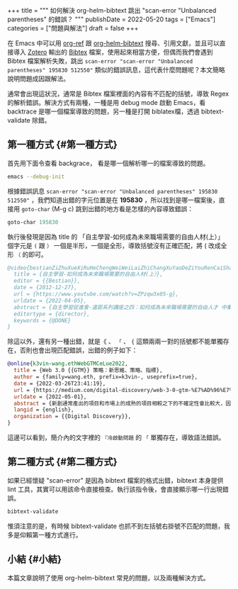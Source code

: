 +++
title = """
  如何解決 org-helm-bibtext 跳出 "scan-error "Unbalanced parentheses" 的錯誤？
  """
publishDate = 2022-05-20
tags = ["Emacs"]
categories = ["問題與解法"]
draft = false
+++

在 Emacs 中可以用 [org-ref](https://github.com/jkitchin/org-ref) 跟 [org-helm-bibtext](https://github.com/tmalsburg/helm-bibtex) 搜尋、引用文獻，並且可以直接導入 [Zotero](https://www.zotero.org/) 輸出的 [Bibtex](https://www.bibtex.org/) 檔案，使用起來相當方便，但偶而我們會遇到 Bibtex  檔案解析失敗，跳出 `scan-error "scan-error "Unbalanced parentheses" 195830 512550"` 類似的錯誤訊息，這代表什麼問題呢？本文簡略說明問題成因跟解法。

通常會出現這狀況，通常是
Bibtex 檔案裡面的內容有不匹配的括號，導致 Regex 的解析錯誤。解決方式有兩種，一種是用 debug mode 啟動 Emacs，看 backtrace 是哪一個檔案導致的問題，另一種是打開 biblatex檔，透過 bibtext-validate 除錯。


## 第一種方式 {#第一種方式}

首先用下面令查看 backgrace， 看是哪一個解析哪一的檔案導致的問題。

```sh
emacs --debug-init
```

根據錯誤訊息 `scan-error "scan-error "Unbalanced parentheses" 195830 512550"` ，我們知道出錯的字元位置是在 **195830** ，所以找到是哪一檔案後，直接用 `goto-char` (M-g c) 跳到出錯的地方看是怎樣的內容導致錯誤：

```lisp
goto-char 195830
```

執行後發現是因為 title 的 「自主學習-如何成為未來職場需要的自由人材(上）」 個字元是 `(` 跟 `）` 一個是半形，一個是全形，導致括號沒有正確匹配，將 ( 改成全形 `（` 的即可。

```bibtex
@video{bestianZiZhuXueXiRuHeChengWeiWeiLaiZhiChangXuYaoDeZiYouRenCaiShang2012,
  title = {自主學習-如何成為未來職場需要的自由人材(上）},
  editor = {{Bestian}},
  date = {2012-12-27},
  url = {https://www.youtube.com/watch?v=ZPzqw3x05-g},
  urldate = {2022-04-05},
  abstract = {自主學習促進會-遠距系列講座之四：如何成為未來職場需要的自由人才 中集網址：http://www.youtube.com/watch?v=Yc-fHn... 下集網址：http://www.youtube.com/watch?v=IqQTLQ... 自學出身和本科系出身的人材有無不同？  面試錄取者和未錄取的主要差異是？  軟體設計在學校學習有用嗎？還有哪些管道？ 面對大的挑戰時，如何避免自己嚇自己？如何評估挑戰的價值？ 如何面對理想與現實的拉扯？ 如何落實創意生活？在經常移動的工作中維持安定感與家庭相處品質？ 如何改變習慣？如何做出特出的事？ 如何決定是否要換工作？時間點該怎麼抓？ 如果以上正是您的疑問，本講座就是為您準備的心靈禮物。  本次講座由資深自由軟體工作者唐鳳(Audrey Tang)主講，天水工作室製作。},
  editortype = {director},
  keywords = {@DONE}
}
```

除這以外，還有另一種出錯，就是《 、 `「` 、 `{` 這類兩兩一對的括號都不能單獨存在，否則也會出現匹配錯誤，出錯的例子如下：

```bibtex
@online{k3vin-wang.ethWebGTMCeLue2022,
  title = {Web 3.0 {{GTM}} 策略：新思維、策略、指標},
  author = {family=wang.eth, prefix=k3vin-, useprefix=true},
  date = {2022-03-26T23:41:19},
  url = {https://medium.com/digital-discovery/web-3-0-gtm-%E7%AD%96%E7%95%A5-%E6%96%B0%E6%80%9D%E7%B6%AD-%E7%AD%96%E7%95%A5-%E6%8C%87%E6%A8%99-66dabd819d34},
  urldate = {2022-05-01},
  abstract = {新創通常產出的項目和市場上的成熟的項目相較之下的不確定性會比較大，因此一個新創如何解決 『冷啟動問題 Cold Start Problem …},
  langid = {english},
  organization = {{Digital Discovery}},
}
```

這邊可以看到，簡介內的文字裡的 `『冷啟動問題` 的 `「` 單獨存在，導致語法錯誤。


## 第二種方式 {#第二種方式}

如果已經懷疑 "scan-error" 是因為 bibtext 檔案的格式出錯，bibtext 本身提供 lint 工具，其實可以用該命令直接檢查。執行該指令後，會直接顯示哪一行出現錯誤。

```lisp
bibtext-validate
```

惟須注意的是，有時候 bibtext-validate 也抓不到左括號右掛號不匹配的問題，我多是仰賴第一種方式進行。


## 小結 {#小結}

本篇文章說明了使用 org-helm-bibtext 常見的問題，以及兩種解決方式。
